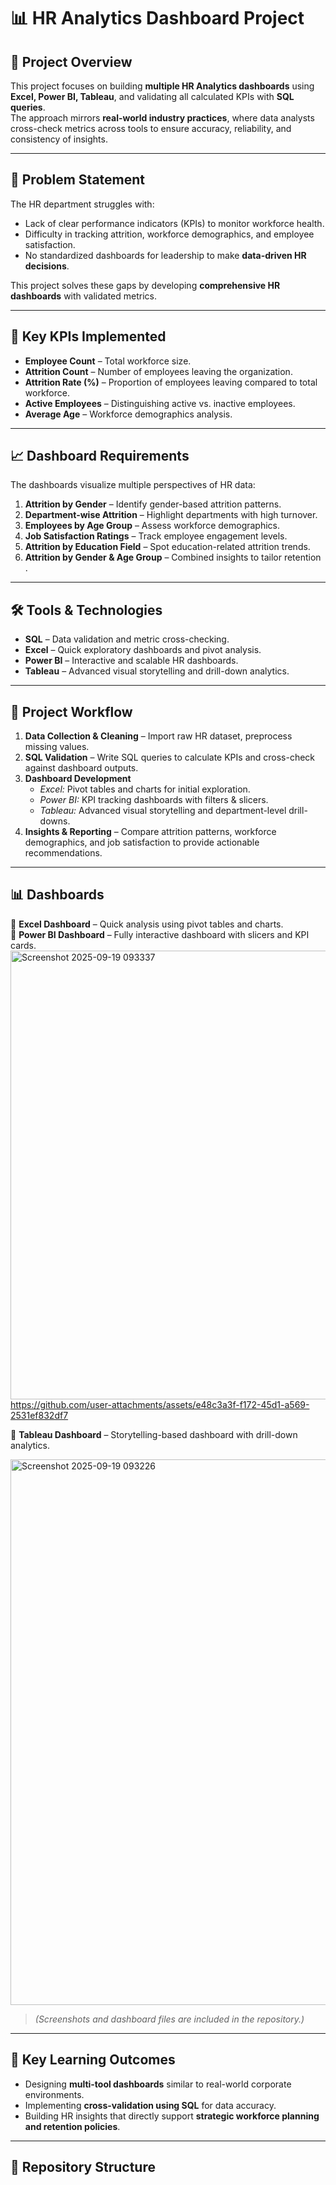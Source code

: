 # 📊 HR Analytics Dashboard Project

## 📌 Project Overview
This project focuses on building **multiple HR Analytics dashboards** using **Excel, Power BI, Tableau**, and validating all calculated KPIs with **SQL queries**.  
The approach mirrors **real-world industry practices**, where data analysts cross-check metrics across tools to ensure accuracy, reliability, and consistency of insights.  

---

## 🏢 Problem Statement
The HR department struggles with:
- Lack of clear performance indicators (KPIs) to monitor workforce health.
- Difficulty in tracking attrition, workforce demographics, and employee satisfaction.
- No standardized dashboards for leadership to make **data-driven HR decisions**.

This project solves these gaps by developing **comprehensive HR dashboards** with validated metrics.

---

## 🎯 Key KPIs Implemented
- **Employee Count** – Total workforce size.  
- **Attrition Count** – Number of employees leaving the organization.  
- **Attrition Rate (%)** – Proportion of employees leaving compared to total workforce.  
- **Active Employees** – Distinguishing active vs. inactive employees.  
- **Average Age** – Workforce demographics analysis.

---

## 📈 Dashboard Requirements
The dashboards visualize multiple perspectives of HR data:
1. **Attrition by Gender** – Identify gender-based attrition patterns.  
2. **Department-wise Attrition** – Highlight departments with high turnover.  
3. **Employees by Age Group** – Assess workforce demographics.  
4. **Job Satisfaction Ratings** – Track employee engagement levels.  
5. **Attrition by Education Field** – Spot education-related attrition trends.  
6. **Attrition by Gender & Age Group** – Combined insights to tailor retention .

---

## 🛠️ Tools & Technologies
- **SQL** – Data validation and metric cross-checking.  
- **Excel** – Quick exploratory dashboards and pivot analysis.  
- **Power BI** – Interactive and scalable HR dashboards.  
- **Tableau** – Advanced visual storytelling and drill-down analytics.  

---

## 📂 Project Workflow
1. **Data Collection & Cleaning** – Import raw HR dataset, preprocess missing values.  
2. **SQL Validation** – Write SQL queries to calculate KPIs and cross-check against dashboard outputs.  
3. **Dashboard Development**  
   - *Excel:* Pivot tables and charts for initial exploration.  
   - *Power BI:* KPI tracking dashboards with filters & slicers.  
   - *Tableau:* Advanced visual storytelling and department-level drill-downs.  
4. **Insights & Reporting** – Compare attrition patterns, workforce demographics, and job satisfaction to provide actionable recommendations.  

---

## 📊 Dashboards

🔹 **Excel Dashboard** – Quick analysis using pivot tables and charts.  
🔹 **Power BI Dashboard** – Fully interactive dashboard with slicers and KPI cards.
<img width="1280" height="718" alt="Screenshot 2025-09-19 093337" src="https://github.com/user-attachments/assets/b2da75e2-b4c4-448f-b76c-a25cdaf9ed39" />
https://github.com/user-attachments/assets/e48c3a3f-f172-45d1-a569-2531ef832df7





🔹 **Tableau Dashboard** – Storytelling-based dashboard with drill-down analytics.  

<img width="1552" height="873" alt="Screenshot 2025-09-19 093226" src="https://github.com/user-attachments/assets/3469d8ab-b713-47fd-8035-cb9ffce1dc99" />

> *(Screenshots and dashboard files are included in the repository.)*  

---

## 🚀 Key Learning Outcomes
- Designing **multi-tool dashboards** similar to real-world corporate environments.  
- Implementing **cross-validation using SQL** for data accuracy.  
- Building HR insights that directly support **strategic workforce planning and retention policies**.  

---

## 📎 Repository Structure
